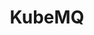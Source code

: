 ---
blog: https://kubemq.io/blog
codehost: https://github.com/https://github.com/kubemq-io/kubemq-community
logohandle: kubemqio
sort: kubemq
title: KubeMQ
twitter: https://x.com/KubeMq
website: https://kubemq.io/
---